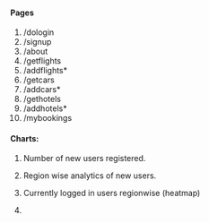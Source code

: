#### Pages

1. /dologin
2. /signup
3. /about
4. /getflights
5. /addflights*
6. /getcars
7. /addcars*
8. /gethotels
9. /addhotels*
10. /mybookings


#### Charts:

1. Number of new users registered.
2. Region wise analytics of new users.
3. Currently logged in users regionwise (heatmap)

4. 
  
